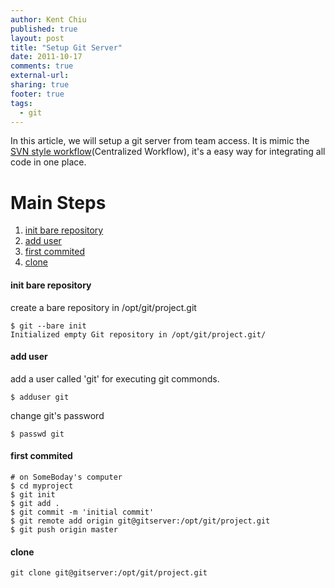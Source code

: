 ```yaml
---
author: Kent Chiu
published: true
layout: post
title: "Setup Git Server"
date: 2011-10-17
comments: true
external-url:
sharing: true
footer: true
tags:
  - git
---
```





In this article, we will setup a git server from team access. It is
mimic the [SVN style
workflow](http://whygitisbetterthanx.com/#any-workflow "http://whygitisbetterthanx.com/#any-workflow")(Centralized
Workflow), it's a easy way for integrating all code in one place.

Main Steps
==========

1.  [init bare
    repository](#init_bare_repository "git:setup_git_server ↵")
2.  [add user](#add_user "git:setup_git_server ↵")
3.  [first commited](#first_commited "git:setup_git_server ↵")
4.  [clone](#clone "git:setup_git_server ↵")

#### init bare repository

create a bare repository in /opt/git/project.git


```
$ git --bare init
Initialized empty Git repository in /opt/git/project.git/

```

#### add user

add a user called 'git' for executing git commonds.


```
$ adduser git

```

change git's password


```
$ passwd git

```

#### first commited


```
# on SomeBoday's computer
$ cd myproject
$ git init
$ git add .
$ git commit -m 'initial commit'
$ git remote add origin git@gitserver:/opt/git/project.git
$ git push origin master

```

#### clone


```
git clone git@gitserver:/opt/git/project.git

```

